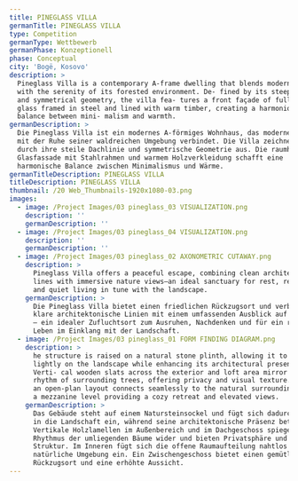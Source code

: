 ```yaml
---
title: PINEGLASS VILLA
germanTitle: PINEGLASS VILLA
type: Competition
germanType: Wettbewerb
germanPhase: Konzeptionell
phase: Conceptual
city: 'Bogë, Kosovo'
description: >
  Pineglass Villa is a contemporary A-frame dwelling that blends modern design
  with the serenity of its forested environment. De- fined by its steep roofline
  and symmetrical geometry, the villa fea- tures a front façade of full-height
  glass framed in steel and lined with warm timber, creating a harmonious
  balance between mini- malism and warmth.
germanDescription: >
  Die Pineglass Villa ist ein modernes A-förmiges Wohnhaus, das modernes Design
  mit der Ruhe seiner waldreichen Umgebung verbindet. Die Villa zeichnet sich
  durch ihre steile Dachlinie und symmetrische Geometrie aus. Die raumhohe
  Glasfassade mit Stahlrahmen und warmem Holzverkleidung schafft eine
  harmonische Balance zwischen Minimalismus und Wärme.
germanTitleDescription: PINEGLASS VILLA
titleDescription: PINEGLASS VILLA
thumbnail: /20 Web_Thumbnails-1920x1080-03.png
images:
  - image: /Project Images/03 pineglass_03 VISUALIZATION.png
    description: ''
    germanDescription: ''
  - image: /Project Images/03 pineglass_04 VISUALIZATION.png
    description: ''
    germanDescription: ''
  - image: /Project Images/03 pineglass_02 AXONOMETRIC CUTAWAY.png
    description: >
      Pineglass Villa offers a peaceful escape, combining clean architectural
      lines with immersive nature views—an ideal sanctuary for rest, reflection,
      and quiet living in tune with the landscape.
    germanDescription: >
      Die Pineglass Villa bietet einen friedlichen Rückzugsort und verbindet
      klare architektonische Linien mit einem umfassenden Ausblick auf die Natur
      – ein idealer Zufluchtsort zum Ausruhen, Nachdenken und für ein ruhiges
      Leben im Einklang mit der Landschaft.
  - image: /Project Images/03 pineglass_01 FORM FINDING DIAGRAM.png
    description: >
      he structure is raised on a natural stone plinth, allowing it to sit
      lightly on the landscape while enhancing its architectural presence.
      Verti- cal wooden slats across the exterior and loft area mirror the
      rhythm of surrounding trees, offering privacy and visual texture. Inside,
      an open-plan layout connects seamlessly to the natural surroundings, with
      a mezzanine level providing a cozy retreat and elevated views.
    germanDescription: >
      Das Gebäude steht auf einem Natursteinsockel und fügt sich dadurch sanft
      in die Landschaft ein, während seine architektonische Präsenz betont wird.
      Vertikale Holzlamellen im Außenbereich und im Dachgeschoss spiegeln den
      Rhythmus der umliegenden Bäume wider und bieten Privatsphäre und optische
      Struktur. Im Inneren fügt sich die offene Raumaufteilung nahtlos in die
      natürliche Umgebung ein. Ein Zwischengeschoss bietet einen gemütlichen
      Rückzugsort und eine erhöhte Aussicht.
---
```


